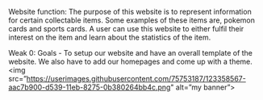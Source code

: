 
Website function: The purpose of this website is to represent information for certain collectable items. Some examples of these items are, pokemon cards and sports cards. A user can use this website to either fulfil their interest on the item and learn about the statistics of the item.

Weak 0: 
Goals - To setup our website and have an overall template of the website. We also have to add our homepages and come up with a theme.
<img src=”https://userimages.githubusercontent.com/75753187/123358567-aac7b900-d539-11eb-8275-0b380264bb4c.png" alt=”my banner”>
